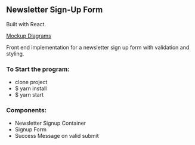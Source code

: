 ## Newsletter Sign-Up Form

Built with React. 

[Mockup Diagrams](https://drive.google.com/open?id=1cHTKMHQuKKNleMhWfOqUIStSAGrBiE9B)

Front end implementation for a newsletter sign up form with validation and styling.  

### To Start the program:
- clone project
- $ yarn install
- $ yarn start

### Components:
- Newsletter Signup Container
- Signup Form
- Success Message on valid submit



